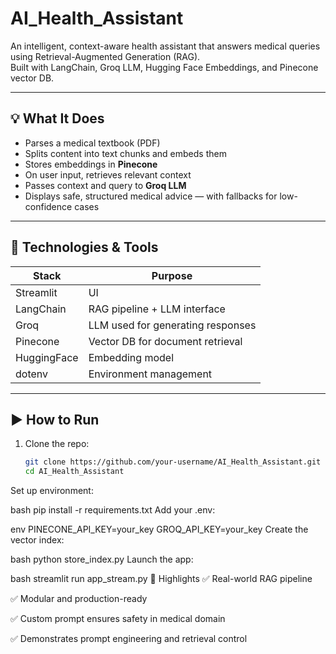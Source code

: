# AI_Health_Assistant

An intelligent, context-aware health assistant that answers medical queries using Retrieval-Augmented Generation (RAG).  
Built with LangChain, Groq LLM, Hugging Face Embeddings, and Pinecone vector DB.

---

## 💡 What It Does

- Parses a medical textbook (PDF)
- Splits content into text chunks and embeds them
- Stores embeddings in **Pinecone**
- On user input, retrieves relevant context
- Passes context and query to **Groq LLM**
- Displays safe, structured medical advice — with fallbacks for low-confidence cases

---

## 🧠 Technologies & Tools

| Stack              | Purpose                        |
|-------------------|--------------------------------|
| Streamlit         | UI                             |
| LangChain         | RAG pipeline + LLM interface   |
| Groq              | LLM used for generating responses |
| Pinecone          | Vector DB for document retrieval |
| HuggingFace       | Embedding model                |
| dotenv            | Environment management         |

---

## ▶️ How to Run

1. Clone the repo:
   ```bash
   git clone https://github.com/your-username/AI_Health_Assistant.git
   cd AI_Health_Assistant
Set up environment:

bash
pip install -r requirements.txt
Add your .env:

env
PINECONE_API_KEY=your_key
GROQ_API_KEY=your_key
Create the vector index:

bash
python store_index.py
Launch the app:

bash
streamlit run app_stream.py
🎯 Highlights
✅ Real-world RAG pipeline

✅ Modular and production-ready

✅ Custom prompt ensures safety in medical domain

✅ Demonstrates prompt engineering and retrieval control
